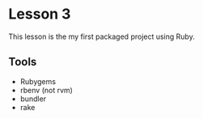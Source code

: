 # Lesson 3

This lesson is the my first packaged project using Ruby.

## Tools

- Rubygems
- rbenv (not rvm)
- bundler
- rake

